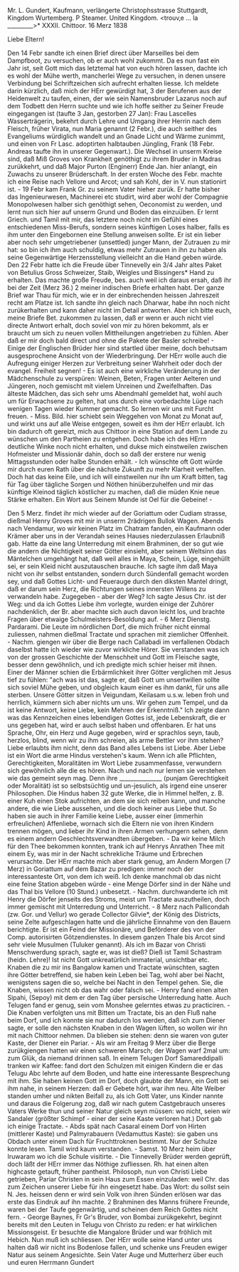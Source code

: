Mr. L. Gundert, Kaufmann, verlängerte Christophsstrasse Stuttgardt, Kingdom Wurtemberg. P Steamer. United Kingdom. <trouv‚e … la _________>* 
XXXII. Chittoor. 16 Merz 1838

Liebe Eltern!

Den 14 Febr sandte ich einen Brief direct über Marseilles bei dem Dampfboot, zu versuchen, ob er auch wohl zukommt. Da es nun fast ein Jahr ist, seit Gott mich das letztemal hat von euch hören lassen, dachte ich es wohl der Mühe werth, mancherlei Wege zu versuchen, in denen unsere Verbindung bei Schriftzeichen sich aufrecht erhalten liesse. Ich meldete darin kürzlich, daß mich der HErr gewürdigt hat, 3 der Berufenen aus der Heidenwelt zu taufen, einen, der wie sein Namensbruder Lazarus noch auf dem Todbett den Herrn suchte und wie ich hoffe seither zu Seiner Freude eingegangen ist (taufte 3 Jan, gestorben 27 Jan): Frau Lascelles Wasserträgerin, bekehrt durch Lehre und Umgang ihrer Herrin nach dem Fleisch, früher Virata, nun Maria genannt (2 Febr.), die auch seither des Evangeliums würdiglich wandelt und an Gnade Licht und Wärme zunimmt, und einen von Fr Lasc. adoptirten halbtauben Jüngling, Frank (18 Febr. Andreas taufte ihn in unserer Gegenwart.). Die Wechsel in unserm Kreise sind, daß Miß Groves von Krankheit genöthigt zu ihrem Bruder in Madras zurükkehrt, und daß Major Purton (Enginerr) Ende Jan. hier anlangt, ein Zuwachs zu unserer Brüderschaft. In der ersten Woche des Febr. machte ich eine Reise nach Vellore und Arcot; und sah Kohl, der in V. nun stationirt ist. - 19 Febr kam Frank Gr. zu seinem Vater hieher zurük. Er hatte bisher das Ingenieurwesen, Machinerei etc studirt, wird aber wohl der Compagnie Monopolwesen halber sich genöthigt sehen, Oeconomist zu werden, und lernt nun sich hier auf unserm Grund und Boden das einzuüben. Er lernt Griech. und Tamil mit mir, das letztere noch nicht im Gefühl eines entschiedenen Miss-Berufs, sondern seines künftigen Loses halber, falls es ihm unter den Eingebornen eine Stellung anweisen sollte. Er ist ein lieber aber noch sehr umgetriebener (unsettled) junger Mann, der Zutrauen zu mir hat: so bin ich ihm auch schuldig, etwas mehr Zutrauen in ihn zu haben als seine Gegenwärtige Herzensstellung vielleicht an die Hand geben würde. Den 22 Febr hatte ich die Freude über Tinnevelly ein 3/4 Jahr altes Paket von Betulius Gross Schweizer, Staib, Weigles und Bissingers* Hand zu erhalten. Das machte große Freude, bes. auch weil ich daraus ersah, daß ihr bei der Zeit (Merz 36.) 2 meiner indischen Briefe erhalten habt. Der ganze Brief war Thau für mich, wie er in der einbrechenden heissen Jahreszeit recht am Platze ist. Ich sandte ihn gleich nach Dharwar, habe ihn noch nicht zurükerhalten und kann daher nicht im Detail antworten. Aber ich bitte euch, meine Briefe Bet. zukommen zu lassen, daß er wenn er auch nicht viel directe Antwort erhalt, doch soviel von mir zu hören bekommt, als er braucht um sich zu neuen vollen Mittheilungen angetrieben zu fühlen. Aber daß er mir doch bald direct und ohne die Pakete der Basler schreibe! - Einige der Englischen Brüder hier sind startled über meine, doch behutsam ausgesprochene Ansicht von der Wiederbringung. Der HErr wolle auch die Aufregung einiger Herzen zur Verbreitung seiner Wahrheit oder doch der evangel. Freiheit segnen! - Es ist auch eine wirkliche Veränderung in der Mädchenschule zu verspüren: Weinen, Beten, Fragen unter Aelteren und Jüngeren, noch gemischt mit vielem Unreinen und Zweifelhaften. Das älteste Mädchen, das sich sehr ums Abendmahl gemeldet hat, wohl auch um für Erwachsene zu gelten, hat uns durch eine vorbedachte Lüge nach wenigen Tagen wieder Kummer gemacht. So lernen wir uns mit Furcht freuen. - Miss. Bild. hier schiebt sein Weggehen von Monat zu Monat auf, und wirkt uns auf alle Weise entgegen, soweit es ihm der HErr erlaubt. Ich bin dadurch oft gereizt, mich aus Chittoor in eine Station auf dem Lande zu wünschen um den Partheien zu entgehen. Doch habe ich des HErrn deutliche Winke noch nicht erhalten, und dukse mich einstweilen zwischen Hofmeister und Missionär dahin, doch so daß der erstere nur wenig Mittagsstunden oder halbe Stunden erhält. - Ich wünschte oft Gott würde mir durch euren Rath über die nächste Zukunft zu mehr Klarheit verhelfen. Doch hat das keine Eile, und ich will einstweilen nur ihn um Kraft bitten, tag für Tag über tägliche Sorgen und Nöthen hinüberzuhelfen und mir das künftige Kleinod täglich köstlicher zu machen, daß die müden Knie neue Stärke erhalten. Ein Wort aus Seinem Munde ist Oel für die Gebeine! -

Den 5 Merz. findet ihr mich wieder auf der Goriattum oder Cudiam strasse, dießmal Henry Groves mit mir in unserm 2rädrigen Bullok Wagen. Abends nach Vendamur, wo wir keinen Platz im Chatram fanden, ein Kaufmann oder Krämer aber uns in der Verandah seines Hauses niederzulassen Erlaubniß gab. Hatte da eine lang Unterredung mit einem Brahminen, der so gut wie die andern die Nichtigkeit seiner Götter einsieht, aber seinem Weltsinn das Mäntelchen umgehängt hat, daß weil alles in Maya, Schein, Lüge, eingehüllt sei, er sein Kleid nicht auszutauschen brauche. Ich sagte ihm daß Maya nicht von ihr selbst entstanden, sondern durch Sündenfall gemacht worden sey, und daß Gottes Licht- und Feuerauge durch den diksten Mantel dringt, daß er darum sein Herz, die Richtungen seines innersten Willens zu verwandeln habe. Zugegeben - aber der Weg? Ich sagte Jesus Chr. ist der Weg: und da ich Gottes Liebe ihm vorlegte, wurden einige der Zuhörer nachdenklich, der Br. aber machte sich auch davon leicht los, und brachte Fragen über etwaige Schulmeisters-Besoldung auf. - 6 Merz Dienstg. Pardarami. Die Leute im nördlichen Dorf, die mich früher nicht einmal zuliessen, nahmen dießmal Tractate und sprachen mit ziemlicher Offenheit. - Nachm. giengen wir über die Berge nach Callabadi im verfallenen Obdach daselbst hatte ich wieder wie zuvor wirkliche Hörer. Sie verstanden was ich von der grossen Geschichte der Menschheit und Gott im Fleische sagte, besser denn gewöhnlich, und ich predigte mich schier heiser mit ihnen. Einer der Männer schien die Erbärmlichkeit ihrer Götter verglichen mit Jesus tief zu fühlen: "ach was ist das, sagte er, daß Gott um unsertwillen sollte sich soviel Mühe geben, und obgleich kaum einer es ihm dankt, für uns alle sterben. Unsere Götter sitzen in Veigundam, Keilasam u.s.w. leben froh und herrlich, kümmern sich aber nichts um uns. Wir gehen zum Tempel, und da ist keine Antwort, keine Liebe, kein Mehren der Erkenntniß." Ich zeigte dann was das Kennzeichen eines lebendigen Gottes ist, jede Lebenskraft, die er uns gegeben hat, wird er auch selbst haben und offenbaren. Er hat uns Sprache, Ohr, ein Herz und Auge gegeben, wird er sprachlos seyn, taub, herzlos, blind, wenn wir zu ihm schreien, als arme Bettler vor ihm stehen? Liebe erlaubts ihm nicht, denn das Band alles Lebens ist Liebe. Aber Liebe ist ein Wort die arme Hindus verstehen's kaum. Wenn ich alle Pflichten, Gerechtigkeiten, Moralitäten im Wort Liebe zusammenfasse, verwundern sich gewöhnlich alle die es hören. Nach und nach nur lernen sie verstehen wie das gemeint seyn mag. Denn ihre _______________ (punjam Gerechtigkeit oder Moralität) ist so selbstsüchtig und un-jesulich, als irgend eine unserer Philosophen. Die Hindus haben 32 gute Werke, die in Himmel helfen, z. B. einer Kuh einen Stok aufrichten, an dem sie sich reiben kann, und manche andere, die wie Liebe aussehen, und die doch keiner aus Liebe thut. So haben sie auch in ihrer Familie keine Liebe, ausser einer (immerhin erfreulichen) Affenliebe, wornach sich die Eltern nie von ihren Kindern trennen mögen, und lieber ihr Kind in ihren Armen verhungern sehen, denn es einem andern Geschlechtsverwandten übergeben. - Da wir keine Milch für den Thee bekommen konnten, trank ich auf Henrys Anrathen Thee mit einem Ey, was mir in der Nacht schrekliche Träume und Erbrechen verursachte. Der HErr machte mich aber stark genug, am Andern Morgen (7 Merz) in Goriattum auf dem Bazar zu predigen: immer noch der interessanteste Ort, von dem ich weiß. Ich denke manchmal ob das nicht eine feine Station abgeben würde - eine Menge Dörfer sind in der Nähe und das Thal bis Vellore (10 Stund.) unbesetzt. - Nachm. durchwanderte ich mit Henry die Dörfer jenseits des Stroms, meist um Tractate auszutheilen, doch immer gemischt mit Unterredung und Unterricht. - 8 Merz nach Pallicondah (zw. Gor. und Vellur) wo gerade Collector Gilvie*, der König des Districts, seine Zelte aufgeschlagen hatte und die jährliche Einnahme von den Bauern berichtigte. Er ist ein Feind der Missionäre, und Beförderer des von der Comp. autorisirten Götzendienstes. In diesem ganzen Thale bis Arcot sind sehr viele Musulmen (Tuluker genannt). Als ich im Bazar von Christi Menschwerdung sprach, sagte er, was ist dieß? Dieß ist Tamil Schastram (heidn. Lehre)! Ist nicht Gott unkreatürlich immaterial, unsichtbar etc. Knaben die zu mir ins Bangalow kamen und Tractate wünschten, sagten ihre Götter betreffend, sie haben kein Leben bei Tag, wohl aber bei Nacht, wenigstens sagen die so, welche bei Nacht in den Tempel gehen. Sie, die Knaben, wissen nicht ob das wahr oder falsch sei. - Henry fand einen alten Sipahi, (Sepoy) mit dem er den Tag über persische Unterredung hatte. Auch Telugen fand er genug, sein vom Monshee gelerntes etwas zu practiciren. - Die Knaben verfolgten uns mit Bitten um Tractate, bis an den Fluß nahe beim Dorf, und ich konnte sie nur dadurch los werden, daß ich zum Diener sagte, er solle den nächsten Knaben in den Wagen lüften, so wollen wir ihn mit nach Chittoor nehmen. Da blieben sie stehen: denn sie waren von guter Kaste, der Diener ein Pariar. - Als wir am Freitag 9 Merz über die Berge zurükgiengen hatten wir einen schweren Marsch; der Wagen warf 2mal um: zum Glük, da niemand drinnen saß. In einem Telugen Dorf Samareddipalli tranken wir Kaffee: fand dort den Schulzen mit einigen Kindern die er das Telugu Abc lehrte auf dem Boden, und hatte eine interessante Besprechung mit ihm. Sie haben keinen Gott im Dorf, doch glaubte der Mann, ein Gott sei ihm nahe, in seinem Herzen: daß er Gebete hört, war ihm neu. Alte Weiber standen umher und nikten Beifall zu, als ich Gott Vater, uns Kinder nannte und daraus die Folgerung zog, daß wir nach gutem Castgebrauch unseres Vaters Werke thun und seiner Natur gleich seyn müssen: wo nicht, seien wir Sandaler (größter Schimpf - einer der seine Kaste verloren hat.) Dort gab ich einige Tractate. - Abds spät nach Casaral einem Dorf von Hirten (mittlerer Kaste) und Palmyrabauern (Vedamuttus Kaste): sie gaben uns Obdach unter einem Dach für Fruchttroknen bestimmt. Nur der Schulze konnte lesen. Tamil wird kaum verstanden. - Samst. 10 Merz heim über Iruwaram wo ich die Schule visitirte. - Die Tinnevelly Brüder werden geprüft, doch läßt der HErr immer das Nöthige zufliessen. Rh. hat einen alten highcaste getauft, früher pantheist. Philosoph, nun von Christi Liebe getrieben, Pariar Christen in sein Haus zum Essen einzuladen: weil Chr. das zum Zeichen unserer Liebe für ihn eingesetzt habe. Das Wort: du sollst sein N. Jes. heissen denn er wird sein Volk von ihren Sünden erlösen war das erste das Eindruk auf ihn machte. 2 Brahminen des Manns frühere Freunde, waren bei der Taufe gegenwärtig, und scheinen dem Reich Gottes nicht fern. - George Baynes, Fr Gr's Bruder, von Bombai zurükgekehrt, beginnt bereits mit den Leuten in Telugu von Christo zu reden: er hat wirklichen Missionsgeist. Er besuchte die Mangalore Brüder und war fröhlich mit Hebich. Nun muß ich schliessen. Der HErr wolle seine Hand unter uns halten daß wir nicht ins Bodenlose fallen, und schenke uns Freuden ewiger Natur aus seinem Angesichte. Sein Vater Auge und Mutterherz über euch und euren Herrmann Gundert
